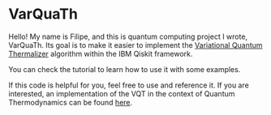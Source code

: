 # VarQuaTh

Hello! My name is Filipe, and this is quantum computing project I wrote, VarQuaTh. Its goal is to make it easier to implement the [Variational Quantum Thermalizer](https://arxiv.org/abs/1910.02071) 
algorithm within the IBM Qiskit framework.

You can check the tutorial to learn how to use it with some examples.

If this code is helpful for you, feel free to use and reference it. If you are interested, an implementation of the VQT in the context of 
Quantum Thermodynamics can be found [here](https://github.com/lipinor/two-stroke-qhe-vqt).
